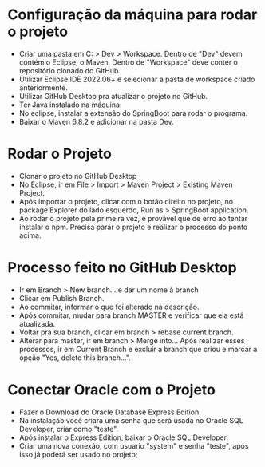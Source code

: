 # Configuração da máquina para rodar o projeto

- Criar uma pasta em C: > Dev > Workspace. Dentro de "Dev" devem contém o Eclipse, o Maven. Dentro de "Workspace" deve conter o repositório clonado do GitHub.
- Utilizar Eclipse IDE 2022.06+ e selecionar a pasta de workspace criado anteriormente.
- Utilizar GitHub Desktop pra atualizar o projeto no GitHub.
- Ter Java instalado na máquina.
- No eclipse, instalar a extensão do SpringBoot para rodar o programa.
- Baixar o Maven 6.8.2 e adicionar na pasta Dev.

# Rodar o Projeto

- Clonar o projeto no GitHub Desktop
- No Eclipse, ir em File > Import > Maven Project > Existing Maven Project.
- Após importar o projeto, clicar com o botão direito no projeto, no package Explorer do lado esquerdo, Run as > SpringBoot application.
- Ao rodar o projeto pela primeira vez, é provável que de erro ao tentar instalar o npm. Precisa parar o projeto e realizar o processo do ponto acima.

# Processo feito no GitHub Desktop

- Ir em Branch > New branch... e dar um nome à branch
- Clicar em Publish Branch.
- Ao commitar, informar o que foi alterado na descrição.
- Após commitar, mudar para branch MASTER e verificar que ela está atualizada.
- Voltar pra sua branch, clicar em branch > rebase current branch.
- Alterar para master, ir em branch > Merge into... Após realizar esses processos, ir em Current Branch e excluir a branch que criou e marcar a opção "Yes, delete this branch...".

# Conectar Oracle com o Projeto

- Fazer o Download do Oracle Database Express Edition.
- Na instalação você criará uma senha que será usada no Oracle SQL Developer, criar como "teste".
- Após instalar o Express Edition, baixar o Oracle SQL Developer.
- Criar uma nova conexão, com usuario "system" e senha "teste", após isso já poderá ser usado no projeto;

